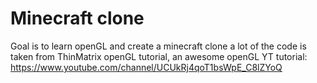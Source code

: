 # Minecraft clone

Goal is to learn openGL and create a minecraft clone
a lot of the code is taken from ThinMatrix openGL tutorial, an awesome openGL YT tutorial:
https://www.youtube.com/channel/UCUkRj4qoT1bsWpE_C8lZYoQ
